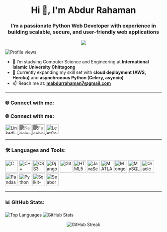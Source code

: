 <h1 align="center">Hi 👋, I'm Abdur Rahaman</h1>
<h3 align="center">I’m a passionate Python Web Developer with experience in building scalable, secure, and user-friendly web applications</h3>

<p align="center">
  <img src="https://i...content-available-to-author-only...s.org/blog/wp-content/uploads/2021/12/djbwgfw.gif">
</p>

<p align="left">
  <img src="https://komarev.com/ghpvc/?username=abdur-r1&label=Profile%20views&color=0e75b6&style=flat" alt="Profile views" />
</p>


- 🔭 I’m studying Computer Science and Engineering at **International Islamic University Chittagong**  
- 🌱 Currently expanding my skill set with **cloud deployment (AWS, Heroku)** and **asynchronous Python (Celery, asyncio)**  
- 📫 Reach me at: **mabdurrahaman7@gmail.com**

---

### 🌐 Connect with me:
### 🌐 Connect with me:
<p align="left">
  <a href="https://www.linkedin.com/in/md-abdur-rahaman-bb76b9263" target="_blank">
    <img src="https://cdn.jsdelivr.net/gh/devicons/devicon/icons/linkedin/linkedin-original.svg" alt="LinkedIn" height="30" width="40"/>
  </a>
  <a href="https://www.kaggle.com/abdurrahaman1" target="_blank">
    <img src="https://cdn.jsdelivr.net/gh/simple-icons/simple-icons/icons/kaggle.svg" alt="Kaggle" height="30" width="40" style="filter: invert(0.5);"/>
  </a>
  <a href="https://www.facebook.com/md.abdurrahaman.208247" target="_blank">
    <img src="https://cdn.jsdelivr.net/gh/simple-icons/simple-icons/icons/facebook.svg" alt="Facebook" height="30" width="40" style="filter: invert(0.5);"/>
  </a>
  

  <a href="https://leetcode.com/rahaman1" target="_blank">
    <img src="https://upload.wikimedia.org/wikipedia/commons/1/19/LeetCode_logo_black.png" alt="LeetCode" height="30" width="40"/>
  </a>
</p>

---

### 🛠️ Languages and Tools:
<p align="left">
  <img src="https://cdn.jsdelivr.net/gh/devicons/devicon/icons/c/c-original.svg" alt="C" width="40" height="40"/>
  <img src="https://cdn.jsdelivr.net/gh/devicons/devicon/icons/cplusplus/cplusplus-original.svg" alt="C++" width="40" height="40"/>
  <img src="https://cdn.jsdelivr.net/gh/devicons/devicon/icons/css3/css3-original-wordmark.svg" alt="CSS3" width="40" height="40"/>
  <img src="https://cdn.jsdelivr.net/gh/devicons/devicon/icons/django/django-plain.svg" alt="Django" width="40" height="40"/>
  <img src="https://cdn.jsdelivr.net/gh/devicons/devicon/icons/git/git-original.svg" alt="Git" width="40" height="40"/>
  <img src="https://cdn.jsdelivr.net/gh/devicons/devicon/icons/html5/html5-original-wordmark.svg" alt="HTML5" width="40" height="40"/>
  <img src="https://cdn.jsdelivr.net/gh/devicons/devicon/icons/javascript/javascript-original.svg" alt="JavaScript" width="40" height="40"/>
  <img src="https://upload.wikimedia.org/wikipedia/commons/2/21/Matlab_Logo.png" alt="MATLAB" width="40" height="40"/>
  <img src="https://cdn.jsdelivr.net/gh/devicons/devicon/icons/mongodb/mongodb-original-wordmark.svg" alt="MongoDB" width="40" height="40"/>
  <img src="https://cdn.jsdelivr.net/gh/devicons/devicon/icons/mysql/mysql-original-wordmark.svg" alt="MySQL" width="40" height="40"/>
  <img src="https://cdn.jsdelivr.net/gh/devicons/devicon/icons/oracle/oracle-original.svg" alt="Oracle" width="40" height="40"/>
  <img src="https://cdn.jsdelivr.net/gh/devicons/devicon/icons/pandas/pandas-original.svg" alt="Pandas" width="40" height="40"/>
  <img src="https://cdn.jsdelivr.net/gh/devicons/devicon/icons/python/python-original.svg" alt="Python" width="40" height="40"/>
  <img src="https://upload.wikimedia.org/wikipedia/commons/0/05/Scikit_learn_logo_small.svg" alt="Scikit-learn" width="40" height="40"/>
  <img src="https://seaborn.pydata.org/_images/logo-mark-lightbg.svg" alt="Seaborn" width="40" height="40"/>
</p>

---

### 📊 GitHub Stats:

<p>
  <img align="left" src="https://github-readme-stats.vercel.app/api/top-langs?username=abdur-r1&show_icons=true&locale=en&layout=compact" alt="Top Languages" />
</p>

<p>
  <img align="center" src="https://github-readme-stats.vercel.app/api?username=abdur-r1&show_icons=true&locale=en" alt="GitHub Stats" />
</p>

<!-- Optional: GitHub streak -->
<p align="center">
  <img src="https://github-readme-streak-stats.herokuapp.com/?user=abdur-r1" alt="GitHub Streak" />
</p>
